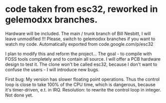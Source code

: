 # code taken from esc32, reworked in gelemodxx branches. 
Hardware will be included. The main / trunk branch of Bill Nesbitt, I will leave unmodified !!!
Please, switch to gelemodxx branches if you want to watch my code. 
Automatically exported from code.google.com/p/esc32

I plan to modify this and reform the project... The goal - to compile with FOSS tools completely and to contain all source.
I will offer a PCB hardware design to test it.
The clone won't be called esc32, because I don't want to confuse the users - I will introduce new bugs.

First bug: My version has slower floating point operations. Thus the control loop is close to take 100% of the CPU time, which is dangerous, because it's timer-driven, e.t. in IRQ. Resolution: to rewrite the control loop in integer. Not done yet.


